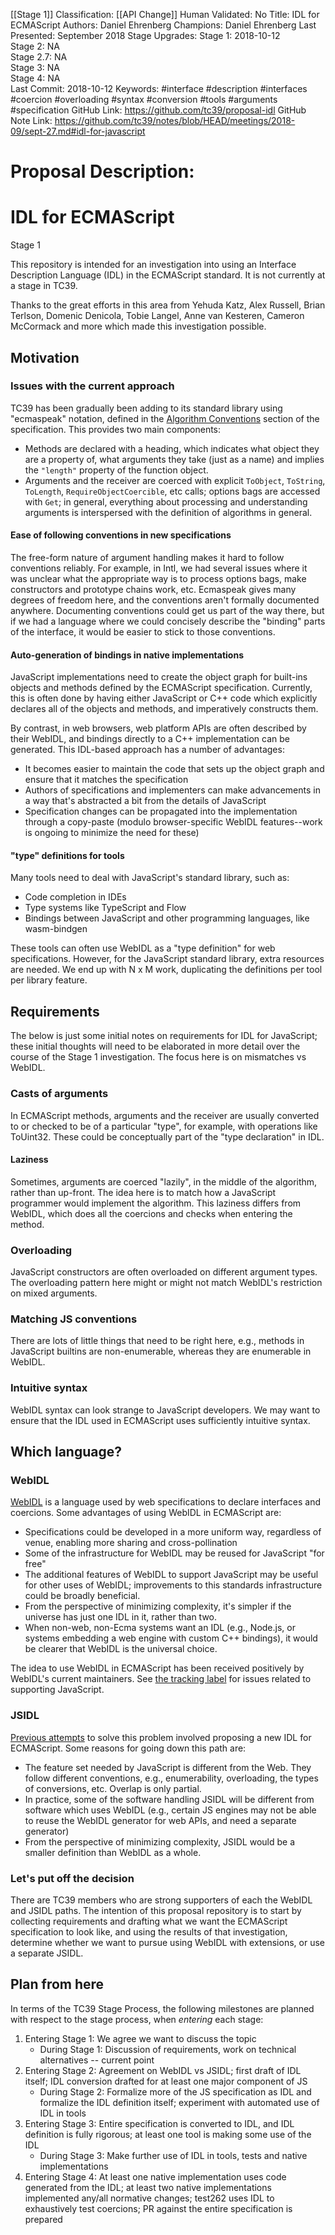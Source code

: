 [[Stage 1]]
Classification: [[API Change]]
Human Validated: No
Title: IDL for ECMAScript
Authors: Daniel Ehrenberg
Champions: Daniel Ehrenberg
Last Presented: September 2018
Stage Upgrades: 
Stage 1: 2018-10-12  
Stage 2: NA  
Stage 2.7: NA  
Stage 3: NA  
Stage 4: NA  
Last Commit: 2018-10-12
Keywords: #interface #description #interfaces #coercion #overloading #syntax #conversion #tools #arguments #specification
GitHub Link: https://github.com/tc39/proposal-idl
GitHub Note Link: https://github.com/tc39/notes/blob/HEAD/meetings/2018-09/sept-27.md#idl-for-javascript

# Proposal Description:
# IDL for ECMAScript

Stage 1

This repository is intended for an investigation into using an Interface Description Language (IDL) in the ECMAScript standard. It is not currently at a stage in TC39.

Thanks to the great efforts in this area from Yehuda Katz, Alex Russell, Brian Terlson, Domenic Denicola, Tobie Langel, Anne van Kesteren, Cameron McCormack and more which made this investigation possible.

## Motivation

### Issues with the current approach

TC39 has been gradually been adding to its standard library using "ecmaspeak" notation, defined in the [Algorithm Conventions](https://tc39.github.io/ecma262/#sec-algorithm-conventions) section of the specification. This provides two main components:
- Methods are declared with a heading, which indicates what object they are a property of, what arguments they take (just as a name) and implies the `"length"` property of the function object.
- Arguments and the receiver are coerced with explicit `ToObject`, `ToString`, `ToLength`, `RequireObjectCoercible`, etc calls; options bags are accessed with `Get`; in general, everything about processing and understanding arguments is interspersed with the definition of algorithms in general.

#### Ease of following conventions in new specifications

The free-form nature of argument handling makes it hard to follow conventions reliably. For example, in Intl, we had several issues where it was unclear what the appropriate way is to process options bags, make constructors and prototype chains work, etc. Ecmaspeak gives many degrees of freedom here, and the conventions aren't formally documented anywhere. Documenting conventions could get us part of the way there, but if we had a language where we could concisely describe the "binding" parts of the interface, it would be easier to stick to those conventions.

#### Auto-generation of bindings in native implementations

JavaScript implementations need to create the object graph for built-ins objects and methods defined by the ECMAScript specification. Currently, this is often done by having either JavaScript or C++ code which explicitly declares all of the objects and methods, and imperatively constructs them.

By contrast, in web browsers, web platform APIs are often described by their WebIDL, and bindings directly to a C++ implementation can be generated. This IDL-based approach has a number of advantages:
- It becomes easier to maintain the code that sets up the object graph and ensure that it matches the specification
- Authors of specifications and implementers can make advancements in a way that's abstracted a bit from the details of JavaScript
- Specification changes can be propagated into the implementation through a copy-paste (modulo browser-specific WebIDL features--work is ongoing to minimize the need for these)

#### "type" definitions for tools

Many tools need to deal with JavaScript's standard library, such as:
- Code completion in IDEs
- Type systems like TypeScript and Flow
- Bindings between JavaScript and other programming languages, like wasm-bindgen

These tools can often use WebIDL as a "type definition" for web specifications. However, for the JavaScript standard library, extra resources are needed. We end up with N x M work, duplicating the definitions per tool per library feature.

## Requirements

The below is just some initial notes on requirements for IDL for JavaScript; these initial thoughts will need to be elaborated in more detail over the course of the Stage 1 investigation. The focus here is on mismatches vs WebIDL.

### Casts of arguments

In ECMAScript methods, arguments and the receiver are usually converted to or checked to be of a particular "type", for example, with operations like ToUint32. These could be conceptually part of the "type declaration" in IDL.

#### Laziness

Sometimes, arguments are coerced "lazily", in the middle of the algorithm, rather than up-front. The idea here is to match how a JavaScript programmer would implement the algorithm. This laziness differs from WebIDL, which does all the coercions and checks when entering the method.

### Overloading

JavaScript constructors are often overloaded on different argument types. The overloading pattern here might or might not match WebIDL's restriction on mixed arguments.

### Matching JS conventions

There are lots of little things that need to be right here, e.g., methods in JavaScript builtins are non-enumerable, whereas they are enumerable in WebIDL.

### Intuitive syntax

WebIDL syntax can look strange to JavaScript developers. We may want to ensure that the IDL used in ECMAScript uses sufficiently intuitive syntax.

## Which language?

### WebIDL

[WebIDL](https://heycam.github.io/webidl/) is a language used by web specifications to declare interfaces and coercions. Some advantages of using WebIDL in ECMAScript are:
- Specifications could be developed in a more uniform way, regardless of venue, enabling more sharing and cross-pollination
- Some of the infrastructure for WebIDL may be reused for JavaScript "for free"
- The additional features of WebIDL to support JavaScript may be useful for other uses of WebIDL; improvements to this standards infrastructure could be broadly beneficial.
- From the perspective of minimizing complexity, it's simpler if the universe has just one IDL in it, rather than two.
- When non-web, non-Ecma systems want an IDL (e.g., Node.js, or systems embedding a web engine with custom C++ bindings), it would be clearer that WebIDL is the universal choice.

The idea to use WebIDL in ECMAScript has been received positively by WebIDL's current maintainers. See [the tracking label](https://github.com/heycam/webidl/labels/jsidl) for issues related to supporting JavaScript.

### JSIDL

[Previous attempts](https://github.com/w3ctag/jsidl) to solve this problem involved proposing a new IDL for ECMAScript. Some reasons for going down this path are:
- The feature set needed by JavaScript is different from the Web. They follow different conventions, e.g., enumerability, overloading, the types of conversions, etc. Overlap is only partial.
- In practice, some of the software handling JSIDL will be different from software which uses WebIDL (e.g., certain JS engines may not be able to reuse the WebIDL generator for web APIs, and need a separate generator)
- From the perspective of minimizing complexity, JSIDL would be a smaller definition than WebIDL as a whole.

### Let's put off the decision

There are TC39 members who are strong supporters of each the WebIDL and JSIDL paths. The intention of this proposal repository is to start by collecting requirements and drafting what we want the ECMAScript specification to look like, and using the results of that investigation, determine whether we want to pursue using WebIDL with extensions, or use a separate JSIDL.

## Plan from here

In terms of the TC39 Stage Process, the following milestones are planned with respect to the stage process, when *entering* each stage:

1. Entering Stage 1: We agree we want to discuss the topic
    * During Stage 1: Discussion of requirements, work on technical alternatives -- current point
2. Entering Stage 2: Agreement on WebIDL vs JSIDL; first draft of IDL itself; IDL conversion drafted for at least one major component of JS
    * During Stage 2: Formalize more of the JS specification as IDL and formalize the IDL definition itself; experiment with automated use of IDL in tools
3. Entering Stage 3: Entire specification is converted to IDL, and IDL definition is fully rigorous; at least one tool is making some use of the IDL
    * During Stage 3: Make further use of IDL in tools, tests and native implementations
4. Entering Stage 4: At least one native implementation uses code generated from the IDL; at least two native implementations implemented any/all normative changes; test262 uses IDL to exhaustively test coercions; PR against the entire specification is prepared
